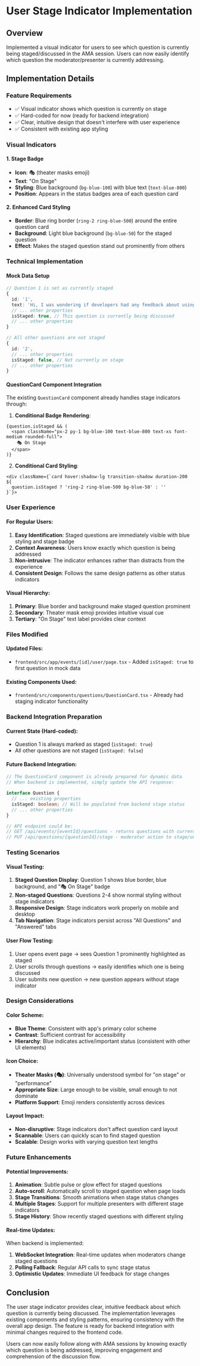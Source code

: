 # User Stage Indicator Implementation

## Overview
Implemented a visual indicator for users to see which question is currently being staged/discussed in the AMA session. Users can now easily identify which question the moderator/presenter is currently addressing.

## Implementation Details

### Feature Requirements
- ✅ Visual indicator shows which question is currently on stage
- ✅ Hard-coded for now (ready for backend integration)
- ✅ Clear, intuitive design that doesn't interfere with user experience
- ✅ Consistent with existing app styling

### Visual Indicators

#### 1. Stage Badge
- **Icon**: 🎭 (theater masks emoji)
- **Text**: "On Stage"
- **Styling**: Blue background (`bg-blue-100`) with blue text (`text-blue-800`)
- **Position**: Appears in the status badges area of each question card

#### 2. Enhanced Card Styling
- **Border**: Blue ring border (`ring-2 ring-blue-500`) around the entire question card
- **Background**: Light blue background (`bg-blue-50`) for the staged question
- **Effect**: Makes the staged question stand out prominently from others

### Technical Implementation

#### Mock Data Setup
```typescript
// Question 1 is set as currently staged
{
  id: '1',
  text: 'Hi, I was wondering if developers had any feedback about using fabric...',
  // ... other properties
  isStaged: true, // This question is currently being discussed
  // ... other properties
}

// All other questions are not staged
{
  id: '2',
  // ... other properties
  isStaged: false, // Not currently on stage
  // ... other properties
}
```

#### QuestionCard Component Integration
The existing `QuestionCard` component already handles stage indicators through:

1. **Conditional Badge Rendering**:
```tsx
{question.isStaged && (
  <span className="px-2 py-1 bg-blue-100 text-blue-800 text-xs font-medium rounded-full">
    🎭 On Stage
  </span>
)}
```

2. **Conditional Card Styling**:
```tsx
<div className={`card hover:shadow-lg transition-shadow duration-200 ${
  question.isStaged ? 'ring-2 ring-blue-500 bg-blue-50' : ''
}`}>
```

### User Experience

#### For Regular Users:
1. **Easy Identification**: Staged questions are immediately visible with blue styling and stage badge
2. **Context Awareness**: Users know exactly which question is being addressed
3. **Non-intrusive**: The indicator enhances rather than distracts from the experience
4. **Consistent Design**: Follows the same design patterns as other status indicators

#### Visual Hierarchy:
1. **Primary**: Blue border and background make staged question prominent
2. **Secondary**: Theater mask emoji provides intuitive visual cue
3. **Tertiary**: "On Stage" text label provides clear context

### Files Modified

#### Updated Files:
- `frontend/src/app/events/[id]/user/page.tsx` - Added `isStaged: true` to first question in mock data

#### Existing Components Used:
- `frontend/src/components/questions/QuestionCard.tsx` - Already had staging indicator functionality

### Backend Integration Preparation

#### Current State (Hard-coded):
- Question 1 is always marked as staged (`isStaged: true`)
- All other questions are not staged (`isStaged: false`)

#### Future Backend Integration:
```typescript
// The QuestionCard component is already prepared for dynamic data
// When backend is implemented, simply update the API response:

interface Question {
  // ... existing properties
  isStaged: boolean; // Will be populated from backend stage status
  // ... other properties
}

// API endpoint could be:
// GET /api/events/{eventId}/questions - returns questions with current stage status
// PUT /api/questions/{questionId}/stage - moderator action to stage/unstage questions
```

### Testing Scenarios

#### Visual Testing:
1. **Staged Question Display**: Question 1 shows blue border, blue background, and "🎭 On Stage" badge
2. **Non-staged Questions**: Questions 2-4 show normal styling without stage indicators
3. **Responsive Design**: Stage indicators work properly on mobile and desktop
4. **Tab Navigation**: Stage indicators persist across "All Questions" and "Answered" tabs

#### User Flow Testing:
1. User opens event page → sees Question 1 prominently highlighted as staged
2. User scrolls through questions → easily identifies which one is being discussed
3. User submits new question → new question appears without stage indicator

### Design Considerations

#### Color Scheme:
- **Blue Theme**: Consistent with app's primary color scheme
- **Contrast**: Sufficient contrast for accessibility
- **Hierarchy**: Blue indicates active/important status (consistent with other UI elements)

#### Icon Choice:
- **Theater Masks (🎭)**: Universally understood symbol for "on stage" or "performance"
- **Appropriate Size**: Large enough to be visible, small enough to not dominate
- **Platform Support**: Emoji renders consistently across devices

#### Layout Impact:
- **Non-disruptive**: Stage indicators don't affect question card layout
- **Scannable**: Users can quickly scan to find staged question
- **Scalable**: Design works with varying question text lengths

### Future Enhancements

#### Potential Improvements:
1. **Animation**: Subtle pulse or glow effect for staged questions
2. **Auto-scroll**: Automatically scroll to staged question when page loads
3. **Stage Transitions**: Smooth animations when stage status changes
4. **Multiple Stages**: Support for multiple presenters with different stage indicators
5. **Stage History**: Show recently staged questions with different styling

#### Real-time Updates:
When backend is implemented:
1. **WebSocket Integration**: Real-time updates when moderators change staged questions
2. **Polling Fallback**: Regular API calls to sync stage status
3. **Optimistic Updates**: Immediate UI feedback for stage changes

## Conclusion

The user stage indicator provides clear, intuitive feedback about which question is currently being discussed. The implementation leverages existing components and styling patterns, ensuring consistency with the overall app design. The feature is ready for backend integration with minimal changes required to the frontend code.

Users can now easily follow along with AMA sessions by knowing exactly which question is being addressed, improving engagement and comprehension of the discussion flow.
